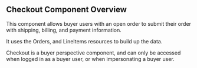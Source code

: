 ## Checkout Component Overview

This component allows buyer users with an open order to submit their order with shipping, billing, and payment information.

It uses the Orders, and LineItems resources to build up the data.

Checkout is a buyer perspective component, and can only be accessed when logged in as a buyer user, or when impersonating a buyer user.
